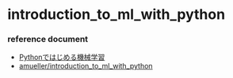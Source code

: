 # introduction_to_ml_with_python
### reference document
- [Pythonではじめる機械学習](https://www.amazon.co.jp/dp/4873117984)
- [amueller/introduction_to_ml_with_python](https://github.com/amueller/introduction_to_ml_with_python/blob/master/02-supervised-learning.ipynb)